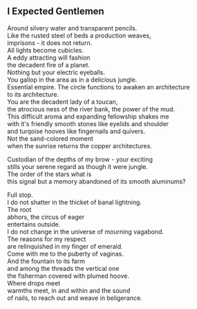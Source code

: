 I Expected Gentlemen
--------------------
Around silvery water and transparent pencils.  
Like the rusted steel of beds a production weaves,  
imprisons - it does not return.  
All lights become cubicles.  
A eddy attracting will fashion  
the decadent fire of a planet.  
Nothing but your electric eyeballs.  
You gallop in the area as in a delicious jungle.  
Essential empire. The circle functions to awaken an architecture  
to its architecture.  
You are the decadent lady of a toucan,  
the atrocious ness of the river bank, the power of the mud.  
This difficult aroma and expanding fellowship shakes me  
with it's friendly smooth stones like eyelids and shoulder  
and turqoise hooves like fingernails and quivers.  
Not the sand-colored moment  
when the sunrise returns the copper architectures.  
  
Custodian of the depths of my brow - your exciting  
stills your serene regard as though it were jungle.  
The order of the stars what is  
this signal but a memory abandoned of its smooth aluminums?  
  
Full stop.  
I do not shatter in the thicket of banal lightning.  
The root  
abhors, the circus of eager  
entertains outside.  
I do not change in the universe of mourning vagabond.  
The reasons for my respect  
are relinquished in my finger of emerald.  
Come with me to the puberty of vaginas.  
And the fountain to its farm  
and among the threads the vertical one  
the fisherman covered with plumed hoove.  
Where drops meet  
warmths meet, in and within and the sound  
of nails, to reach out and weave in beligerance.  
